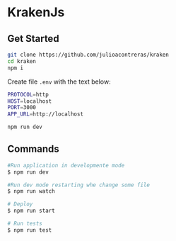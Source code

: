 # KrakenJs

## Get Started

``` bash
git clone https://github.com/julioacontreras/kraken
cd kraken
npm i
```

Create file `.env` with the text below:
``` bash
PROTOCOL=http
HOST=localhost
PORT=3000
APP_URL=http://localhost
```

``` bash
npm run dev
```

## Commands

``` bash
#Run application in developmente mode
$ npm run dev

#Run dev mode restarting whe change some file
$ npm run watch

# Deploy
$ npm run start

# Run tests
$ npm run test
```
